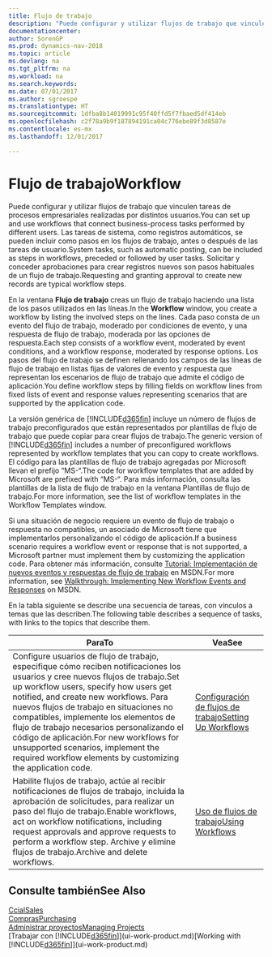 ```yaml
---
title: Flujo de trabajo
description: "Puede configurar y utilizar flujos de trabajo que vinculen tareas de procesos empresariales realizadas por distintos usuarios. Las tareas de sistema, como registros automáticos, se pueden incluir como pasos en los flujos de trabajo, antes o después de las tareas de usuario. Solicitar y conceder aprobaciones para crear registros nuevos son pasos habituales de un flujo de trabajo."
documentationcenter: 
author: SorenGP
ms.prod: dynamics-nav-2018
ms.topic: article
ms.devlang: na
ms.tgt_pltfrm: na
ms.workload: na
ms.search.keywords: 
ms.date: 07/01/2017
ms.author: sgroespe
ms.translationtype: HT
ms.sourcegitcommit: 1dfba8b14019991c95f40ffd5f7fbaed5df414eb
ms.openlocfilehash: c2f78a9b9f187894191ca04c776ebe89f3d8587e
ms.contentlocale: es-mx
ms.lasthandoff: 12/01/2017

---
```

# <a name="workflow"></a><span data-ttu-id="7d5fd-105">Flujo de trabajo</span><span class="sxs-lookup"><span data-stu-id="7d5fd-105">Workflow</span></span>
<span data-ttu-id="7d5fd-106">Puede configurar y utilizar flujos de trabajo que vinculen tareas de procesos empresariales realizadas por distintos usuarios.</span><span class="sxs-lookup"><span data-stu-id="7d5fd-106">You can set up and use workflows that connect business-process tasks performed by different users.</span></span> <span data-ttu-id="7d5fd-107">Las tareas de sistema, como registros automáticos, se pueden incluir como pasos en los flujos de trabajo, antes o después de las tareas de usuario.</span><span class="sxs-lookup"><span data-stu-id="7d5fd-107">System tasks, such as automatic posting, can be included as steps in workflows, preceded or followed by user tasks.</span></span> <span data-ttu-id="7d5fd-108">Solicitar y conceder aprobaciones para crear registros nuevos son pasos habituales de un flujo de trabajo.</span><span class="sxs-lookup"><span data-stu-id="7d5fd-108">Requesting and granting approval to create new records are typical workflow steps.</span></span>  

 <span data-ttu-id="7d5fd-109">En la ventana **Flujo de trabajo** creas un flujo de trabajo haciendo una lista de los pasos utilizados en las líneas.</span><span class="sxs-lookup"><span data-stu-id="7d5fd-109">In the **Workflow** window, you create a workflow by listing the involved steps on the lines.</span></span> <span data-ttu-id="7d5fd-110">Cada paso consta de un evento del flujo de trabajo, moderado por condiciones de evento, y una respuesta de flujo de trabajo, moderada por las opciones de respuesta.</span><span class="sxs-lookup"><span data-stu-id="7d5fd-110">Each step consists of a workflow event, moderated by event conditions, and a workflow response, moderated by response options.</span></span> <span data-ttu-id="7d5fd-111">Los pasos del flujo de trabajo se definen rellenando los campos de las líneas de flujo de trabajo en listas fijas de valores de evento y respuesta que representan los escenarios de flujo de trabajo que admite el código de aplicación.</span><span class="sxs-lookup"><span data-stu-id="7d5fd-111">You define workflow steps by filling fields on workflow lines from fixed lists of event and response values representing scenarios that are supported by the application code.</span></span>  

 <span data-ttu-id="7d5fd-112">La versión genérica de [!INCLUDE[d365fin](includes/d365fin_md.md)] incluye un número de flujos de trabajo preconfigurados que están representados por plantillas de flujo de trabajo que puede copiar para crear flujos de trabajo.</span><span class="sxs-lookup"><span data-stu-id="7d5fd-112">The generic version of [!INCLUDE[d365fin](includes/d365fin_md.md)] includes a number of preconfigured workflows represented by workflow templates that you can copy to create workflows.</span></span> <span data-ttu-id="7d5fd-113">El código para las plantillas de flujo de trabajo agregadas por Microsoft llevan el prefijo “MS-“.</span><span class="sxs-lookup"><span data-stu-id="7d5fd-113">The code for workflow templates that are added by Microsoft are prefixed with “MS-“.</span></span> <span data-ttu-id="7d5fd-114">Para más información, consulta las plantillas de la lista de flujo de trabajo en la ventana Plantillas de flujo de trabajo.</span><span class="sxs-lookup"><span data-stu-id="7d5fd-114">For more information, see the list of workflow templates in the Workflow Templates window.</span></span>  

 <span data-ttu-id="7d5fd-115">Si una situación de negocio requiere un evento de flujo de trabajo o respuesta no compatibles, un asociado de Microsoft tiene que implementarlos personalizando el código de aplicación.</span><span class="sxs-lookup"><span data-stu-id="7d5fd-115">If a business scenario requires a workflow event or response that is not supported, a Microsoft partner must implement them by customizing the application code.</span></span> <span data-ttu-id="7d5fd-116">Para obtener más información, consulte [Tutorial: Implementación de nuevos eventos y respuestas de flujo de trabajo](https://msdn.microsoft.com/en-us/library/mt574349.aspx) en MSDN.</span><span class="sxs-lookup"><span data-stu-id="7d5fd-116">For more information, see [Walkthrough: Implementing New Workflow Events and Responses](https://msdn.microsoft.com/en-us/library/mt574349.aspx) on MSDN.</span></span>  

 <span data-ttu-id="7d5fd-117">En la tabla siguiente se describe una secuencia de tareas, con vínculos a temas que las describen.</span><span class="sxs-lookup"><span data-stu-id="7d5fd-117">The following table describes a sequence of tasks, with links to the topics that describe them.</span></span>  

|<span data-ttu-id="7d5fd-118">**Para**</span><span class="sxs-lookup"><span data-stu-id="7d5fd-118">**To**</span></span>|<span data-ttu-id="7d5fd-119">**Vea**</span><span class="sxs-lookup"><span data-stu-id="7d5fd-119">**See**</span></span>|  
|------------|-------------|  
|<span data-ttu-id="7d5fd-120">Configure usuarios de flujo de trabajo, especifique cómo reciben notificaciones los usuarios y cree nuevos flujos de trabajo.</span><span class="sxs-lookup"><span data-stu-id="7d5fd-120">Set up workflow users, specify how users get notified, and create new workflows.</span></span> <span data-ttu-id="7d5fd-121">Para nuevos flujos de trabajo en situaciones no compatibles, implemente los elementos de flujo de trabajo necesarios personalizando el código de aplicación.</span><span class="sxs-lookup"><span data-stu-id="7d5fd-121">For new workflows for unsupported scenarios, implement the required workflow elements by customizing the application code.</span></span>|[<span data-ttu-id="7d5fd-122">Configuración de flujos de trabajo</span><span class="sxs-lookup"><span data-stu-id="7d5fd-122">Setting Up Workflows</span></span>](across-set-up-workflows.md)|  
|<span data-ttu-id="7d5fd-123">Habilite flujos de trabajo, actúe al recibir notificaciones de flujos de trabajo, incluida la aprobación de solicitudes, para realizar un paso del flujo de trabajo.</span><span class="sxs-lookup"><span data-stu-id="7d5fd-123">Enable workflows, act on workflow notifications, including request approvals and approve requests to perform a workflow step.</span></span> <span data-ttu-id="7d5fd-124">Archive y elimine flujos de trabajo.</span><span class="sxs-lookup"><span data-stu-id="7d5fd-124">Archive and delete workflows.</span></span>|[<span data-ttu-id="7d5fd-125">Uso de flujos de trabajo</span><span class="sxs-lookup"><span data-stu-id="7d5fd-125">Using Workflows</span></span>](across-use-workflows.md)|  

## <a name="see-also"></a><span data-ttu-id="7d5fd-126">Consulte también</span><span class="sxs-lookup"><span data-stu-id="7d5fd-126">See Also</span></span>  
[<span data-ttu-id="7d5fd-127">Ccial</span><span class="sxs-lookup"><span data-stu-id="7d5fd-127">Sales</span></span>](sales-manage-sales.md)  
[<span data-ttu-id="7d5fd-128">Compras</span><span class="sxs-lookup"><span data-stu-id="7d5fd-128">Purchasing</span></span>](purchasing-manage-purchasing.md)  
[<span data-ttu-id="7d5fd-129">Administrar proyectos</span><span class="sxs-lookup"><span data-stu-id="7d5fd-129">Managing Projects</span></span>](projects-manage-projects.md)  
<span data-ttu-id="7d5fd-130">[Trabajar con [!INCLUDE[d365fin](includes/d365fin_md.md)]](ui-work-product.md)</span><span class="sxs-lookup"><span data-stu-id="7d5fd-130">[Working with [!INCLUDE[d365fin](includes/d365fin_md.md)]](ui-work-product.md)</span></span>

